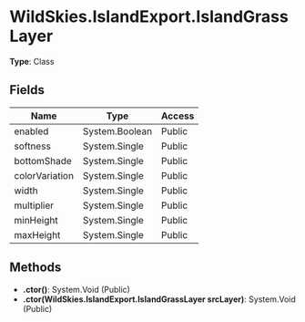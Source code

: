﻿# WildSkies.IslandExport.IslandGrassLayer

**Type**: Class

## Fields

| Name | Type | Access |
|------|------|--------|
| enabled | System.Boolean | Public |
| softness | System.Single | Public |
| bottomShade | System.Single | Public |
| colorVariation | System.Single | Public |
| width | System.Single | Public |
| multiplier | System.Single | Public |
| minHeight | System.Single | Public |
| maxHeight | System.Single | Public |

## Methods

- **.ctor()**: System.Void (Public)
- **.ctor(WildSkies.IslandExport.IslandGrassLayer srcLayer)**: System.Void (Public)

